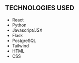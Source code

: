 TECHNOLOGIES USED
------------------
- React
- Python
- Javascript/JSX
- Flask
- PostgreSQL
- Tailwind
- HTML
- CSS
